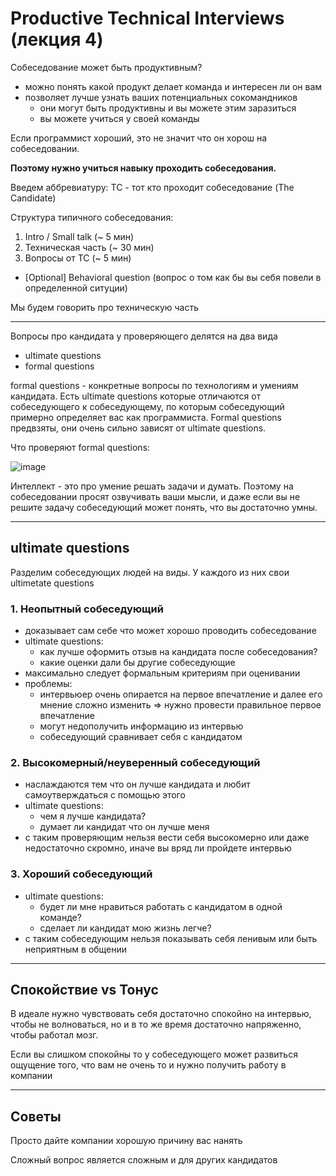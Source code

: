 # Productive Technical Interviews (лекция 4)

Собеседование может быть продуктивным?
- можно понять какой продукт делает команда и интересен ли он вам
- позволяет лучше узнать ваших потенциальных сокомандников
  - они могут быть продуктивны и вы можете этим заразиться
  - вы можете учиться у своей команды

Если программист хороший, это не значит что он хорош на собеседовании. 

**Поэтому нужно учиться навыку проходить собеседования.**

Введем аббревиатуру: TC - тот кто проходит собеседование (The Candidate)

Структура типичного собеседования:

1. Intro / Small talk (~ 5 мин)
2. Техническая часть (~ 30 мин)
3. Вопросы от TC (~ 5 мин)
- [Optional] Behavioral question (вопрос о том как бы вы себя повели в определенной ситуции)

Мы будем говорить про техническую часть

----

Вопросы про кандидата у проверяющего делятся на два вида
- ultimate questions
- formal questions

formal questions - конкретные вопросы по технологиям и умениям кандидата. Есть ultimate questions которые отличаются от собеседующего к собеседующему, по которым собеседующий примерно определяет вас как программиста. Formal questions предвзяты, они очень сильно зависят от ultimate questions.

Что проверяют formal questions:
 
![image](https://user-images.githubusercontent.com/57497898/212226608-0fa81edb-ee78-4b99-a178-294e531ff82d.png)

Интеллект - это про умение решать задачи и думать. Поэтому на собеседовании просят озвучивать ваши мысли, и даже если вы не решите задачу собеседующий может понять, что вы достаточно умны.

----

## ultimate questions

Разделим собеседующих людей на виды. У каждого из них свои ultimetate questions

### 1. Неопытный собеседующий

- доказывает сам себе что может хорошо проводить собеседование
- ultimate questions:
  - как лучше оформить отзыв на кандидата после собеседования?
  - какие оценки дали бы другие собеседующие
- максимально следует формальным критериям при оценивании
- проблемы:
  - интервьюер очень опирается на первое впечатление и далее его мнение сложно изменить => нужно провести правильное первое впечатление
  - могут недополучить информацию из интервью
  - собеседующий сравнивает себя с кандидатом

### 2. Высокомерный/неуверенный собеседующий

- наслаждаются тем что он лучше кандидата и любит самоутверждаться с помощью этого
- ultimate questions:
  - чем я лучше кандидата?
  - думает ли кандидат что он лучше меня
- с таким проверяющим нельзя вести себя высокомерно или даже недостаточно скромно, иначе вы вряд ли пройдете интервью

### 3. Хороший собеседующий

- ultimate questions: 
  - будет ли мне нравиться работать с кандидатом в одной команде?
  - сделает ли кандидат мою жизнь легче?
- с таким собеседующим нельзя показывать себя ленивым или быть неприятным в общении

---- 

## Спокойствие vs Тонус

В идеале нужно чувствовать себя достаточно спокойно на интервью, чтобы не волноваться, но и в то же время достаточно напряженно, чтобы работал мозг.

Если вы слишком спокойны то у собеседующего может развиться ощущение того, что вам не очень то и нужно получить работу в компании

----

## Советы

Просто дайте компании хорошую причину вас нанять

Сложный вопрос является сложным и для других кандидатов

